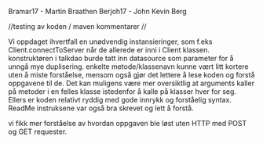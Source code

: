 Bramar17 - Martin Braathen
Berjoh17 - John Kevin Berg

//testing av koden / maven kommentarer //

Vi oppdaget ihvertfall en unødvendig instansieringer, som f.eks Client.connectToServer når de allerede er inni i Client klassen.
konstruktøren i talkdao burde tatt inn datasource som parameter for å unngå mye duplisering. 
enkelte metode/klassenavn kunne vært litt kortere uten å miste forståelse, mensom også gjør det lettere å lese koden og forstå oppgavene til de.
Det kan muligens være mer oversiktlig at arguments kaller på metoder i en felles klasse istedenfor å kalle på klasser hver for seg.
Ellers er koden relativt ryddig med gode innrykk og forståelig syntax. ReadMe instruksene var  også bra skrevet og lett å forstå.

vi fikk mer forståelse av hvordan oppgaven ble løst uten HTTP med POST og GET requester.